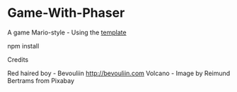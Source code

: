 # Game-With-Phaser


A game Mario-style - Using the <a href="https://github.com/FelipeEnne/Template-Game-Phaser">template</a>

npm install


Credits

Red haired boy - Bevouliin http://bevouliin.com
Volcano - Image by Reimund Bertrams from Pixabay 